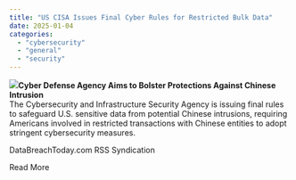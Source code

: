 ```yaml
---
title: "US CISA Issues Final Cyber Rules for Restricted Bulk Data"
date: 2025-01-04
categories: 
  - "cybersecurity"
  - "general"
  - "security"
---
```


![](https://130e178e8f8ba617604b-8aedd782b7d22cfe0d1146da69a52436.ssl.cf1.rackcdn.com/cisa-issues-final-cyber-rules-for-restricted-transactions-image_file-1-a-27215.jpg)**Cyber Defense Agency Aims to Bolster Protections Against Chinese Intrusion**  
The Cybersecurity and Infrastructure Security Agency is issuing final rules to safeguard U.S. sensitive data from potential Chinese intrusions, requiring Americans involved in restricted transactions with Chinese entities to adopt stringent cybersecurity measures.

​DataBreachToday.com RSS Syndication

​Read More
